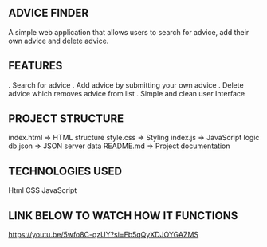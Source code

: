 ## ADVICE FINDER
A simple web application that allows users to search for advice, add their own advice and delete advice.

## FEATURES
. Search for advice
. Add advice by submitting your own advice
. Delete advice which removes advice from list
. Simple and clean user Interface

## PROJECT STRUCTURE
index.html => HTML structure
style.css  => Styling
index.js   => JavaScript logic
db.json    => JSON server data
README.md  => Project documentation

## TECHNOLOGIES USED
Html
CSS
JavaScript

## LINK BELOW TO WATCH HOW IT FUNCTIONS
https://youtu.be/5wfo8C-qzUY?si=Fb5qQyXDJOYGAZMS